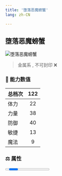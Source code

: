 ```yaml
---
title: '堕落恶魔螃蟹'
lang: zh-CN

---
```


<RouterBack />

## 堕落恶魔螃蟹

![堕落恶魔螃蟹](https://user-images.githubusercontent.com/78347270/115958476-9586dc00-a542-11eb-8877-1828211a339b.gif) 

> 金属系 , 不可封印 :x:


### 💪 能力数值

| 总档次       | 122            |
| :----------- |:-------------:|
| 体力      | 22   <Stars :number="2" />  |
| 力量      | 38   <Stars :number="4" />  |
| 防御      | 40   <Stars :number="4" />  | 
| 敏捷      | 13  <Stars :number="1.5" />  | 
| 魔法      | 9  <Stars :number="0.5" />   | 


### ⚖️ 属性


<Progress earth :number="0" />

<Progress water :number="2" />

<Progress fire :number="8" />

<Progress wind :number="0" />

### ✨ 技能栏 <Strong>9个</Strong>

- 攻击
- 防御

### 👶 1级出现点

- 无









